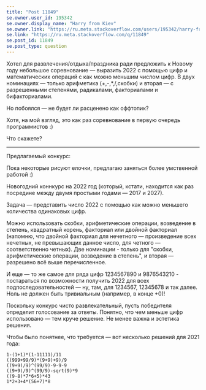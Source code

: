 ```yaml
---
title: "Post 11849"
se.owner.user_id: 195342
se.owner.display_name: "Harry from Kiev"
se.owner.link: "https://ru.meta.stackoverflow.com/users/195342/harry-from-kiev"
se.link: "https://ru.meta.stackoverflow.com/q/11849"
se.post_id: 11849
se.post_type: question
---
```

<p>Хотел для развлечения/отдыха/праздника ради предложить к Новому году небольшое соревнование — выразить 2022 с помощью цифр и математических операций с как можно меньшим числом цифр. В двух номинациях — только арифметика (+,-,*,/,скобки) и вторая — с разрешенными степенями, радикалами, факториалами и бифакториалами.</p>
<p>Но побоялся — не будет ли расценено как оффтопик?</p>
<p>Хотя, на мой взгляд, это как раз соревнование в первую очередь программистов :)</p>
<p>Что скажете?</p>
<hr />
<p>Предлагаемый конкурс:</p>
<p>Пока некоторые рисуют елочки, предлагаю заняться более умственной работой :)</p>
<p>Новогодний коннкурс на 2022 год (который, кстати, находится как раз посредине между двумя простыми годами — 2017 и 2027).</p>
<p>Задача — представить число 2022 с помощью как можно меньшего количества одинаковых цифр.</p>
<p>Можно использовать скобки, арифметические операции, возведение в степень, квадратный корень, факториал или двойной факториал (напомню, что двойной факториал для нечетного — произведение всех нечетных, не превышающих данное число, для четного — соответственно четных).
Две номинации - только для &quot;скобки, арифметические операции, возведение в степень&quot;, и вторая — разрешено всё выше перечисленное.</p>
<p>И еще — то же самое для ряда цифр 1234567890 и 9876543210 - постараться по возможности получить 2022 для всех подпоследовательностей — ну, там, для 1234567, 12345678 и так далее. Ноль не должен быть тривиальным (например, в конце +0)!</p>
<p>Поскольку конкурс чисто развлекательный, пусть победителя определит голосование за ответы. Понятно, что чем меньше цифр использовано — тем круче решение. Не менее важна и эстетика решения.</p>
<p>Чтобы было понятнее, что требуется — вот несколько решений для 2021 года:</p>
<pre><code>1-(1+1)*(1-11111)/11
((999+99/9)*(9+9)+9)/9
((9+9)/9)^(99/9)-9-9-9 
((9+9)/9)^(99/9)-sqrt(9)*9
((9-8)*7*6+5)*43
1*2+3+4*(56+7)*8
</code></pre>
